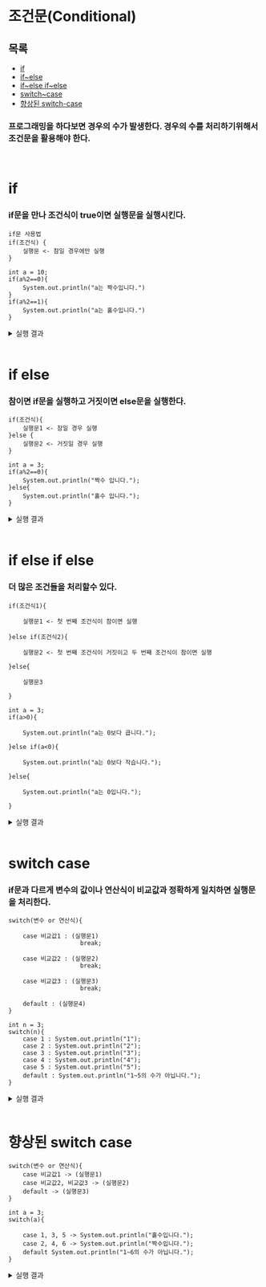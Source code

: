 # 조건문(Conditional)
## 목록
+ [if](#if)
+ [if~else](#if-else)
+ [if~else if~else](#if-else-if-else)
+ [switch~case](#switch-case)
+ [향상된 switch-case](#향상된-switch~case)
### 프로그래밍을 하다보면 경우의 수가 발생한다. 경우의 수를 처리하기위해서 조건문을 활용해야 한다.
<br>

# if
### if문을 만나 조건식이 true이면 실행문을 실행시킨다.
```
if문 사용법
if(조건식) {
    실행문 <- 참일 경우에만 실행
}
```
```
int a = 10;
if(a%2==0){
    System.out.println("a는 짝수입니다.")
}
if(a%2==1){
    System.out.println("a는 홀수입니다.")
}
```
<details>
<summary>실행 결과</summary>
<div>
a는 짝수입니다.
</div>
</details>
<br>

# if else
### 참이면 if문을 실행하고 거짓이면 else문을 실행한다.
```
if(조건식){
    실행문1 <- 참일 경우 실행
}else {
    실행문2 <- 거짓일 경우 실행
}
```
```
int a = 3;
if(a%2==0){
    System.out.println("짝수 입니다.");
}else{
    System.out.println("홀수 입니다.");
}
```
<details>
<summary>실행 결과</summary>
<div>
홀수 입니다.
</div>
</details>
<br>

# if else if else
### 더 많은 조건들을 처리할수 있다.
```
if(조건식1){

    실행문1 <- 첫 번째 조건식이 참이면 실행

}else if(조건식2){

    실행문2 <- 첫 번째 조건식이 거짓이고 두 번째 조건식이 참이면 실행

}else{

    실행문3

}
```
```
int a = 3;
if(a>0){

    System.out.println("a는 0보다 큽니다.");

}else if(a<0){

    System.out.println("a는 0보다 작습니다.");

}else{

    System.out.println("a는 0입니다.");

}
```
<details>
<summary>실행 결과</summary>
<div>
a는 0보다 큽니다.
</div>
</details>
<br>

# switch case
### if문과 다르게 변수의 값이나 연산식이 비교값과 정확하게 일치하면 실행문을 처리한다.
```
switch(변수 or 연산식){

    case 비교값1 : (실행문1)
                    break;

    case 비교값2 : (실행문2)
                    break;

    case 비교값3 : (실행문3)
                    break;

    default : (실행문4)               
}
```
```
int n = 3;
switch(n){
    case 1 : System.out.println("1");
    case 2 : System.out.println("2");
    case 3 : System.out.println("3");
    case 4 : System.out.println("4");
    case 5 : System.out.println("5");
    default : System.out.println("1~5의 수가 아닙니다.");
}
```
<details>
<summary>실행 결과</summary>
<div>
3
</div>
</details>
<br>

# 향상된 switch case
```
switch(변수 or 연산식){
    case 비교값1 -> (실행문1)
    case 비교값2, 비교값3 -> (실행문2)
    default -> (실행문3)
}
```
```
int a = 3;
switch(a){

    case 1, 3, 5 -> System.out.println("홀수입니다.");
    case 2, 4, 6 -> System.out.println("짝수입니다.");
    default System.out.println("1~6의 수가 아닙니다.");
}
```
<details>
<summary>실행 결과</summary>
<div>
홀수입니다.
</div>
</details>
<br>
